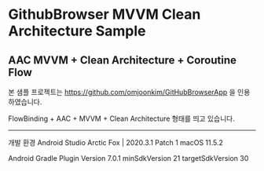 # GithubBrowser MVVM Clean Architecture Sample
AAC MVVM + Clean Architecture + Coroutine Flow
---
본 샘플 프로젝트는 https://github.com/omjoonkim/GitHubBrowserApp 을 인용하였습니다.

FlowBinding + AAC + MVVM + Clean Architecture 형태를 띄고 있습니다.

---
개발 환경
Android Studio Arctic Fox | 2020.3.1 Patch 1
macOS 11.5.2

Android Gradle Plugin Version 7.0.1
minSdkVersion 21
targetSdkVersion 30
